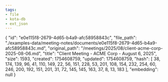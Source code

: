 ```yaml
---
tags:
- file
- kota-db
- ext_json
---
```

{
  "id": "e0e115f8-2679-4d65-b4a9-afc58958843c",
  "file_path": "./examples-data/meeting-notes/documents/e0e115f8-2679-4d65-b4a9-afc58958843c.md",
  "original_path": "/meetings/2025/08/client-acme-corp-2025-08-06.md",
  "title": "Client Meeting - ACME Corp - August 6, 2025",
  "size": 1593,
  "created": 1754608759,
  "updated": 1754608759,
  "hash": [
    38,
    174,
    139,
    96,
    41,
    110,
    149,
    22,
    56,
    151,
    228,
    53,
    201,
    108,
    154,
    232,
    254,
    60,
    246,
    200,
    192,
    151,
    201,
    31,
    72,
    145,
    145,
    163,
    37,
    8,
    13,
    183
  ],
  "embedding": null
}